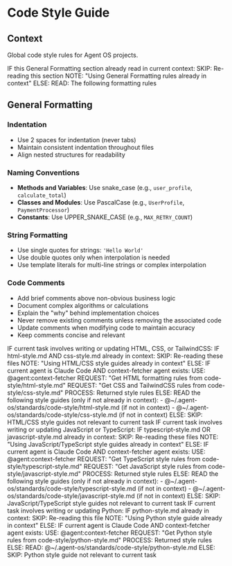 # Code Style Guide

## Context

Global code style rules for Agent OS projects.

<conditional-block context-check="general-formatting">
IF this General Formatting section already read in current context:
  SKIP: Re-reading this section
  NOTE: "Using General Formatting rules already in context"
ELSE:
  READ: The following formatting rules

## General Formatting

### Indentation
- Use 2 spaces for indentation (never tabs)
- Maintain consistent indentation throughout files
- Align nested structures for readability

### Naming Conventions
- **Methods and Variables**: Use snake_case (e.g., `user_profile`, `calculate_total`)
- **Classes and Modules**: Use PascalCase (e.g., `UserProfile`, `PaymentProcessor`)
- **Constants**: Use UPPER_SNAKE_CASE (e.g., `MAX_RETRY_COUNT`)

### String Formatting
- Use single quotes for strings: `'Hello World'`
- Use double quotes only when interpolation is needed
- Use template literals for multi-line strings or complex interpolation

### Code Comments
- Add brief comments above non-obvious business logic
- Document complex algorithms or calculations
- Explain the "why" behind implementation choices
- Never remove existing comments unless removing the associated code
- Update comments when modifying code to maintain accuracy
- Keep comments concise and relevant
</conditional-block>

<conditional-block task-condition="html-css-tailwind" context-check="html-css-style">
IF current task involves writing or updating HTML, CSS, or TailwindCSS:
  IF html-style.md AND css-style.md already in context:
    SKIP: Re-reading these files
    NOTE: "Using HTML/CSS style guides already in context"
  ELSE:
    <context_fetcher_strategy>
      IF current agent is Claude Code AND context-fetcher agent exists:
        USE: @agent:context-fetcher
        REQUEST: "Get HTML formatting rules from code-style/html-style.md"
        REQUEST: "Get CSS and TailwindCSS rules from code-style/css-style.md"
        PROCESS: Returned style rules
      ELSE:
        READ the following style guides (only if not already in context):
        - @~/.agent-os/standards/code-style/html-style.md (if not in context)
        - @~/.agent-os/standards/code-style/css-style.md (if not in context)
    </context_fetcher_strategy>
ELSE:
  SKIP: HTML/CSS style guides not relevant to current task
</conditional-block>

<conditional-block task-condition="javascript-typescript" context-check="javascript-typescript-style">
IF current task involves writing or updating JavaScript or TypeScript:
  IF typescript-style.md OR javascript-style.md already in context:
    SKIP: Re-reading these files
    NOTE: "Using JavaScript/TypeScript style guides already in context"
  ELSE:
    <context_fetcher_strategy>
      IF current agent is Claude Code AND context-fetcher agent exists:
        USE: @agent:context-fetcher
        REQUEST: "Get TypeScript style rules from code-style/typescript-style.md"
        REQUEST: "Get JavaScript style rules from code-style/javascript-style.md"
        PROCESS: Returned style rules
      ELSE:
        READ the following style guides (only if not already in context):
        - @~/.agent-os/standards/code-style/typescript-style.md (if not in context)
        - @~/.agent-os/standards/code-style/javascript-style.md (if not in context)
    </context_fetcher_strategy>
ELSE:
  SKIP: JavaScript/TypeScript style guides not relevant to current task
</conditional-block>

<conditional-block task-condition="python" context-check="python-style">
IF current task involves writing or updating Python:
  IF python-style.md already in context:
    SKIP: Re-reading this file
    NOTE: "Using Python style guide already in context"
  ELSE:
    <context_fetcher_strategy>
      IF current agent is Claude Code AND context-fetcher agent exists:
        USE: @agent:context-fetcher
        REQUEST: "Get Python style rules from code-style/python-style.md"
        PROCESS: Returned style rules
      ELSE:
        READ: @~/.agent-os/standards/code-style/python-style.md
    </context_fetcher_strategy>
ELSE:
  SKIP: Python style guide not relevant to current task
</conditional-block>
